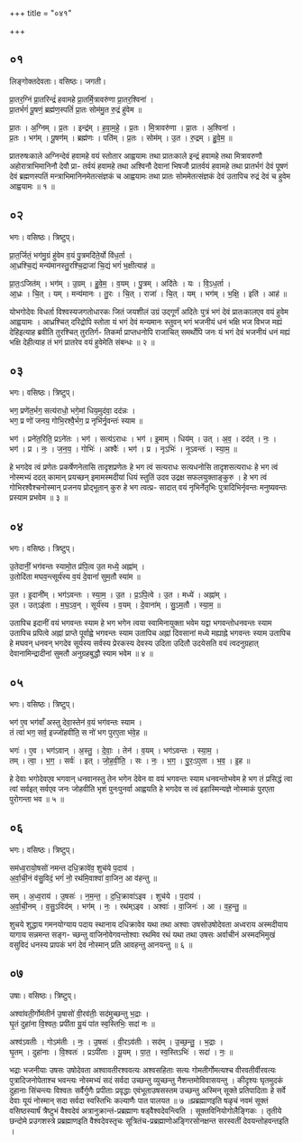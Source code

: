 +++
title = "०४१"

+++


## ०१
लिङ्गोक्तदेवताः। वसिष्ठः। जगती।

प्रा॒तर॒ग्निं प्रा॒तरिन्द्रं॑ हवामहे प्रा॒तर्मि॒त्रावरु॑णा प्रा॒तर॒श्विना॑ ।  
प्रा॒तर्भगं॑ पू॒षणं॒ ब्रह्म॑ण॒स्पतिं॑ प्रा॒तः सोम॑मु॒त रु॒द्रं हु॑वेम ॥

प्रा॒तः । अ॒ग्निम् । प्र॒तः । इन्द्र॑म् । ह॒वा॒म॒हे॒ । प्र॒तः । मि॒त्रावरु॑णा । प्रा॒तः । अ॒श्विना॑ ।  
प्र॒तः । भग॑म् । पू॒षण॑म् । ब्रह्म॑णः । पति॑म् । प्र॒तः । सोम॑म् । उ॒त । रु॒द्रम् । हु॒वे॒म॒ ॥

प्रातरुषःकाले अग्निन्देवं हवामहे वयं स्तोतार आह्वयामः तथा प्रातःकाले इन्द्रं हवामहे तथा मित्रावरुणौ अहोरात्राभिमानिनौ देवौ प्रा- तर्वयं हवामहे तथा अश्विनौ देवानां भिषजौ प्रातर्वयं हवामहे तथा प्रातर्भगं देवं पूषणं देवं ब्रह्मणस्पतिं मन्त्राभिमानिनमेतत्संज्ञकं च आह्वयामः तथा प्रातः सोममेतत्संज्ञकं देवं उतापिच रुद्रं देवं च हुवेम आह्वयामः ॥ १ ॥

## ०२
भगः। वसिष्ठः। त्रिष्टुप्।

प्रा॒त॒र्जितं॒ भग॑मु॒ग्रं हु॑वेम व॒यं पु॒त्रमदि॑ते॒र्यो वि॑ध॒र्ता ।  
आ॒ध्रश्चि॒द्यं मन्य॑मानस्तु॒रश्चि॒द्राजा॑ चि॒द्यं भगं॑ भ॒क्षीत्याह॑ ॥

प्रा॒तः॒ऽजित॑म् । भग॑म् । उ॒ग्रम् । हु॒वे॒म॒ । व॒यम् । पु॒त्रम् । अदि॑तेः । यः । वि॒ऽध॒र्ता ।  
आ॒ध्रः । चि॒त् । यम् । मन्य॑मानः । तु॒रः । चि॒त् । राजा॑ । चि॒त् । यम् । भग॑म् । भ॒क्षि॒ । इति॑ । आह॑ ॥

योभगोदेवः विधर्ता विश्वस्यजगतोधारकः जितं जयशीलं उग्रं उद्गूर्णं अदितेः पुत्रं भगं देवं प्रातःकालएव वयं हुवेम आह्वयामः । आध्रश्चित् दरिद्रोपि स्तोता यं भगं देवं मन्यमानः स्तुवन् भगं भजनीयं धनं भक्षि भज विभज मह्यं देहिइत्याह ब्रवीति तुरश्चित् तुरतिर्ग- तिकर्मा प्राप्तधनोपि राजाचित् समर्थोपि जनः यं भगं देवं भजनीयं धनं मह्यं भक्षि देहीत्याह तं भगं प्रातरेव वयं हुवेमेति संबन्धः ॥ २ ॥

## ०३
भगः। वसिष्ठः। त्रिष्टुप्।

भग॒ प्रणे॑त॒र्भग॒ सत्य॑राधो॒ भगे॒मां धिय॒मुद॑वा॒ दद॑न्नः ।  
भग॒ प्र णो॑ जनय॒ गोभि॒रश्वै॒र्भग॒ प्र नृभि॑र्नृ॒वन्तः॑ स्याम ॥

भग॑ । प्रने॑त॒रिति॒ प्रऽने॑तः । भग॑ । सत्य॑ऽराधः । भग॑ । इ॒माम् । धिय॑म् । उत् । अ॒व॒ । दद॑त् । नः॒ ।  
भग॑ । प्र । नः॒ । ज॒न॒य॒ । गोभिः॑ । अश्वैः॑ । भग॑ । प्र । नृऽभिः॑ । नृ॒ऽवन्तः॑ । स्या॒म॒ ॥

हे भगदेव त्वं प्रणेतः प्रकर्षेणनेतासि तादृशप्रणेतः हे भग त्वं सत्यराधः सत्यधनोसि तादृशसत्यराधः हे भग त्वं नोस्मभ्यं ददत् कामान् प्रयच्छन् इमामस्मदीयां धियं स्तुतिं उदव उद्रक्ष सफलयुक्ताङ्कुरु । हे भग त्वं गोभिरश्वैश्चनोस्मान् प्रजनय प्रोद्भूतान् कुरु हे भग त्वत्प्र- सादात् वयं नृभिर्नेतृभिः पुत्रादिभिर्नृवन्तः मनुष्यवन्तः प्रस्याम प्रभवेम ॥ ३ ॥

## ०४
भगः। वसिष्ठः। त्रिष्टुप्।

उ॒तेदानीं॒ भग॑वन्तः स्यामो॒त प्र॑पि॒त्व उ॒त मध्ये॒ अह्ना॑म् ।  
उ॒तोदि॑ता मघव॒न्त्सूर्य॑स्य व॒यं दे॒वानां॑ सुम॒तौ स्या॑म ॥

उ॒त । इ॒दानी॑म् । भग॑ऽवन्तः । स्या॒म॒ । उ॒त । प्र॒ऽपि॒त्वे । उ॒त । मध्ये॑ । अह्ना॑म् ।  
उ॒त । उत्ऽइ॑ता । म॒घ॒ऽव॒न् । सूर्य॑स्य । व॒यम् । दे॒वाना॑म् । सु॒ऽम॒तौ । स्या॒म॒ ॥

उतापिच इदानीं वयं भगवन्तः स्याम हे भग भगेन त्वया स्वामिनायुक्ता भवेम यद्वा भगवन्तोधनवन्तः स्याम उतापिच प्रपित्वे अह्नां प्राप्ते पूर्वाह्वे भगवन्तः स्याम उतापिच अह्नां दिवसानां मध्ये मह्याह्ने भगवन्तः स्याम उतापिच हे मघवन् धनवन् भगदेव सूर्यस्य सर्वस्य प्रेरकस्य देवस्य उदिता उदितौ उदयेसति वयं त्वदनुग्रहात् देवानामिन्द्रादीनां सुमतौ अनुग्रहबुद्धौ स्याम भवेम ॥ ४ ॥

## ०५
भगः। वसिष्ठः। त्रिष्टुप्।

भग॑ ए॒व भग॑वाँ अस्तु देवा॒स्तेन॑ व॒यं भग॑वन्तः स्याम ।  
तं त्वा॑ भग॒ सर्व॒ इज्जो॑हवीति॒ स नो॑ भग पुरए॒ता भ॑वे॒ह ॥

भगः॑ । ए॒व । भग॑ऽवान् । अ॒स्तु॒ । दे॒वाः॒ । तेन॑ । व॒यम् । भग॑ऽवन्तः । स्या॒म॒ ।  
तम् । त्वा॒ । भ॒ग॒ । सर्वः॑ । इत् । जो॒ह॒वी॒ति॒ । सः । नः॒ । भ॒ग॒ । पु॒रः॒ऽए॒ता । भ॒व॒ । इ॒ह ॥

हे देवाः भगोदेवएव भगवान् धनवानस्तु तेन भगेन देवेन वा वयं भगवन्तः स्याम धनवन्तोभवेम हे भग तं प्रसिद्धं त्वा त्वां सर्वइत् सर्वएव जनः जोहवीति भृशं पुनःपुनर्वा आह्वयति हे भगदेव स त्वं इहास्मिन्यज्ञे नोस्माकं पुरएता पुरोगन्ता भव ॥ ५ ॥

## ०६
भगः। वसिष्ठः। त्रिष्टुप्।

सम॑ध्व॒रायो॒षसो॑ नमन्त दधि॒क्रावे॑व॒ शुच॑ये प॒दाय॑ ।  
अ॒र्वा॒ची॒नं व॑सु॒विदं॒ भगं॑ नो॒ रथ॑मि॒वाश्वा॑ वा॒जिन॒ आ व॑हन्तु ॥

सम् । अ॒ध्व॒राय॑ । उ॒षसः॑ । न॒म॒न्त॒ । द॒धि॒क्रावा॑ऽइव । शुच॑ये । प॒दाय॑ ।  
अ॒र्वा॒ची॒नम् । व॒सु॒ऽविद॑म् । भग॑म् । नः॒ । रथ॑म्ऽइव । अश्वाः॑ । वा॒जिनः॑ । आ । व॒ह॒न्तु॒ ॥

शुचये शुद्धाय गमनयोग्याय पदाय स्थानाय दधिक्रावेव यथा तथा अश्वाः उषसोउषोदेवता अध्वराय अस्मदीयाय यागाय सन्नमन्त सङ्ग- च्छन्तु वाजिनोवेगवन्तोश्वाः रथमिव रथं यथा तथा उषसः अर्वाचीनं अस्मदभिमुखं वसुविदं धनस्य प्रापकं भगं देवं नोस्मान् प्रति आवहन्तु आनयन्तु ॥ ६ ॥

## ०७
उषाः। वसिष्ठः। त्रिष्टुप्।

अश्वा॑वती॒र्गोम॑तीर्न उ॒षासो॑ वी॒रव॑तीः॒ सद॑मुच्छन्तु भ॒द्राः ।  
घृ॒तं दुहा॑ना वि॒श्वतः॒ प्रपी॑ता यू॒यं पा॑त स्व॒स्तिभिः॒ सदा॑ नः ॥

अश्व॑ऽवतीः । गोऽम॑तीः । नः॒ । उ॒षसः॑ । वी॒रऽव॑तीः । सद॑म् । उ॒च्छ॒न्तु॒ । भ॒द्राः ।  
घृ॒तम् । दुहा॑नाः । वि॒श्वतः॑ । प्रऽपी॑ताः । यू॒यम् । पा॒त॒ । स्व॒स्तिऽभिः॑ । सदा॑ । नः॒ ॥

भद्राः भजनीयाः उषसः उषोदेवता अश्वावतीरश्ववत्यः अश्वसहिताः सत्यः गोमतीर्गोमत्यश्च वीरवतीर्वीरवत्यः पुत्रादिजनोपेताश्च भवन्त्यः नोस्मभ्यं सदं सर्वदा उच्छन्तु व्युच्छन्तु नैशन्तमोविवासयन्तु । कीदृश्यः घृतमुदकं दुहानाः सिंचन्त्यः विश्वतः सर्वैर्गुणैः प्रपीताः प्रवृद्धाः एवंभूताउषसस्तम उच्छन्तु अस्मिन् सूक्ते प्रतिपादिताः हे सर्वे देवाः यूयं नोस्मान् सदा सर्वदा स्वस्तिभिः कल्याणैः पात पालयत ॥ ७ ॥प्रब्रह्माणइति षळृचं नवमं सूक्तं वसिष्ठस्यार्षं त्रैष्टुभं वैश्वदेवं अत्रानुक्रान्तं-प्रब्रह्माणः षड्वैश्वदेवन्त्विति । सूक्तविनियोगोलैङ्गिकः । तृतीये छन्दोमे प्रउगशस्त्रे प्रब्रह्माणइति वैश्वदेवस्तृचः सूत्रितंच-प्रब्रह्माणोअङ्गिरसोनक्षन्त सरस्वतीं देवयन्तोहवन्तइति ।